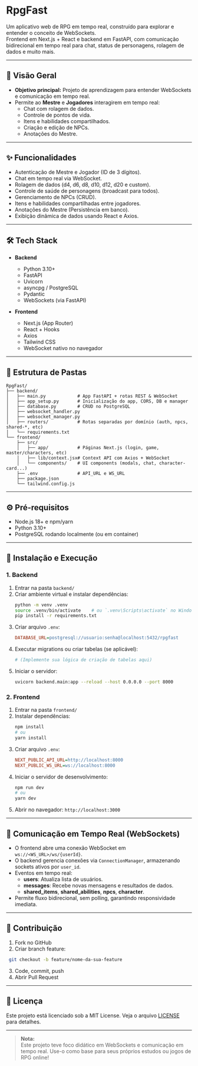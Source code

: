 # RpgFast

Um aplicativo web de RPG em tempo real, construído para explorar e entender o conceito de WebSockets.  
Frontend em Next.js + React e backend em FastAPI, com comunicação bidirecional em tempo real para chat, status de personagens, rolagem de dados e muito mais.

---

## 📖 Visão Geral

- **Objetivo principal:** Projeto de aprendizagem para entender WebSockets e comunicação em tempo real.
- Permite ao **Mestre** e **Jogadores** interagirem em tempo real:
  - Chat com rolagem de dados.
  - Controle de pontos de vida.
  - Itens e habilidades compartilhados.
  - Criação e edição de NPCs.
  - Anotações do Mestre.

---

## ✨ Funcionalidades

- Autenticação de Mestre e Jogador (ID de 3 dígitos).
- Chat em tempo real via WebSocket.
- Rolagem de dados (d4, d6, d8, d10, d12, d20 e custom).
- Controle de saúde de personagens (broadcast para todos).
- Gerenciamento de NPCs (CRUD).
- Itens e habilidades compartilhadas entre jogadores.
- Anotações do Mestre (Persistência em banco).
- Exibição dinâmica de dados usando React e Axios.

---

## 🛠 Tech Stack

- **Backend**  
  - Python 3.10+  
  - FastAPI  
  - Uvicorn  
  - asyncpg / PostgreSQL  
  - Pydantic  
  - WebSockets (via FastAPI)  

- **Frontend**  
  - Next.js (App Router)  
  - React + Hooks  
  - Axios  
  - Tailwind CSS  
  - WebSocket nativo no navegador  

---

## 📂 Estrutura de Pastas

```
RpgFast/
├── backend/
│   ├── main.py            # App FastAPI + rotas REST & WebSocket
│   ├── app_setup.py       # Inicialização do app, CORS, DB e manager
│   ├── database.py        # CRUD no PostgreSQL
│   ├── websocket_handler.py
│   ├── websocket_manager.py
│   ├── routers/           # Rotas separadas por domínio (auth, npcs, shared-*, etc)
│   └── requirements.txt
└── frontend/
    ├── src/
    │   ├── app/           # Páginas Next.js (login, game, master/characters, etc)
    │   ├── lib/context.jsx# Context API com Axios + WebSocket
    │   └── components/    # UI components (modals, chat, character-card...)
    ├── .env               # API_URL e WS_URL
    ├── package.json
    └── tailwind.config.js
```

---

## ⚙️ Pré-requisitos

- Node.js 18+ e npm/yarn  
- Python 3.10+  
- PostgreSQL rodando localmente (ou em container)

---

## 🔧 Instalação e Execução

### 1. Backend

1. Entrar na pasta `backend/`  
2. Criar ambiente virtual e instalar dependências:
   ```bash
   python -m venv .venv
   source .venv/bin/activate    # ou `.venv\Scripts\activate` no Windows
   pip install -r requirements.txt
   ```
3. Criar arquivo `.env`:
   ```ini
   DATABASE_URL=postgresql://usuario:senha@localhost:5432/rpgfast
   ```
4. Executar migrations ou criar tabelas (se aplicável):
   ```bash
   # (Implemente sua lógica de criação de tabelas aqui)
   ```
5. Iniciar o servidor:
   ```bash
   uvicorn backend.main:app --reload --host 0.0.0.0 --port 8000
   ```

### 2. Frontend

1. Entrar na pasta `frontend/`
2. Instalar dependências:
   ```bash
   npm install
   # ou
   yarn install
   ```
3. Criar arquivo `.env`:
   ```ini
   NEXT_PUBLIC_API_URL=http://localhost:8000
   NEXT_PUBLIC_WS_URL=ws://localhost:8000
   ```
4. Iniciar o servidor de desenvolvimento:
   ```bash
   npm run dev
   # ou
   yarn dev
   ```
5. Abrir no navegador: `http://localhost:3000`

---

## 🔄 Comunicação em Tempo Real (WebSockets)

- O frontend abre uma conexão WebSocket em `ws://<WS_URL>/ws/{userId}`.
- O backend gerencia conexões via `ConnectionManager`, armazenando sockets ativos por `user_id`.
- Eventos em tempo real:
  - **users**: Atualiza lista de usuários.
  - **messages**: Recebe novas mensagens e resultados de dados.
  - **shared_items**, **shared_abilities**, **npcs**, **character**.
- Permite fluxo bidirecional, sem polling, garantindo responsividade imediata.

---

## 🤝 Contribuição

1. Fork no GitHub  
2. Criar branch feature:  
  ```bash
   git checkout -b feature/nome-da-sua-feature
   ```
3. Code, commit, push  
4. Abrir Pull Request

---

## 📄 Licença

Este projeto está licenciado sob a MIT License. Veja o arquivo [LICENSE](LICENSE) para detalhes.  

---

> **Nota:**  
> Este projeto teve foco didático em WebSockets e comunicação em tempo real. Use-o como base para seus próprios estudos ou jogos de RPG online!
